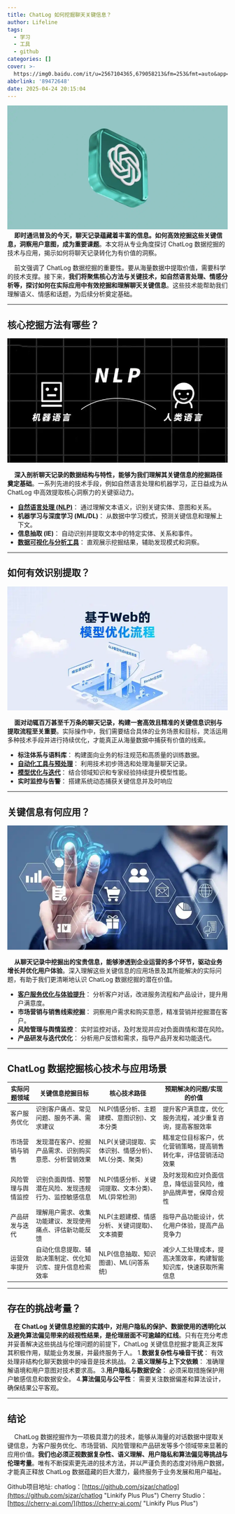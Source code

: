 ```yaml
---
title: ChatLog 如何挖掘聊天关键信息？
author: Lifeline
tags:
  - 学习
  - 工具
  - github
categories: []
cover: >-
  https://img0.baidu.com/it/u=2567104365,679058213&fm=253&fmt=auto&app=120&f=JPEG?w=693&h=500
abbrlink: '89472648'
date: 2025-04-24 20:15:04
---
```

![](/images/u%3D811578617%2C2515943302%26fm%3D253%26fmt%3Dauto%26app%3D120%26f%3DJPEG_%E5%89%AF%E6%9C%AC.webp-25f10a54-ec6e-49db-8c94-fb98ea32fea4-1745498569442.png)
&nbsp;&nbsp;&nbsp;&nbsp;**即时通讯普及的今天，聊天记录蕴藏着丰富的信息。如何高效挖掘这些关键信息，洞察用户意图，成为重要课题**。本文将从专业角度探讨 ChatLog 数据挖掘的技术与应用，揭示如何将聊天记录转化为有价值的洞察。

&nbsp;&nbsp;&nbsp;&nbsp;前文强调了 ChatLog 数据挖掘的重要性。要从海量数据中提取价值，需要科学的技术支撑。接下来，**我们将聚焦核心方法与关键技术，如自然语言处理、情感分析等，探讨如何在实际应用中有效挖掘和理解聊天关键信息**。这些技术能帮助我们理解语义、情感和话题，为后续分析奠定基础。

---

## 核心挖掘方法有哪些？

![](/images/1_%E5%89%AF%E6%9C%AC.webp-8604eaa8-0b17-49b4-92fe-0acbb6f9f344-1745498622379.png)


&nbsp;&nbsp;&nbsp;&nbsp;**深入剖析聊天记录的数据结构与特性，能够为我们理解其关键信息的挖掘路径奠定基础**。一系列先进的技术手段，例如自然语言处理和机器学习，正日益成为从 ChatLog 中高效提取核心洞察力的关键驱动力。

- **[自然语言处理 (NLP)](https://zhuanlan.zhihu.com/p/566864772 "自然语言处理 (NLP)")**： 通过理解文本语义，识别关键实体、意图和关系。
- **机器学习与深度学习 (ML/DL)**： 从数据中学习模式，预测关键信息和理解上下文。
- **信息抽取 (IE)**： 自动识别并提取文本中的特定实体、关系和事件。
- **[数据可视化与分析工具](https://blog.csdn.net/universsky2015/article/details/135808366)**： 直观展示挖掘结果，辅助发现模式和洞察。

---

## 如何有效识别提取？

![](/images/3.webp-9ad09567-1232-43e9-87ac-dc42b45c4453-1745498600152.png)


&nbsp;&nbsp;&nbsp;&nbsp;**面对动辄百万甚至千万条的聊天记录，构建一套高效且精准的关键信息识别与提取流程至关重要**。实际操作中，我们需要结合具体的业务场景和目标，灵活运用多种技术手段并进行持续优化，才能真正从海量数据中捕获有价值的线索。

- **标注体系与语料库**： 构建面向业务的标注规范和高质量的训练数据。
- **[自动化工具与预处理](https://aigcdaily.cn/news/b24ejio09wr3f8v/)**： 利用技术初步筛选和处理海量聊天记录。
- **[模型优化与迭代](https://developer.baidu.com/article/detail.html?id=3332394)**： 结合领域知识和专家经验持续提升模型性能。
- **实时监控与告警**： 搭建系统动态捕获关键信息并及时响应

---

## 关键信息有何应用？

![alt text](/images/2.webp-96fd4ab0-0913-4c19-ba73-e82997e6c2d9-1745498652718.png)


&nbsp;&nbsp;&nbsp;&nbsp;**从聊天记录中挖掘出的宝贵信息，能够渗透到企业运营的多个环节，驱动业务增长并优化用户体验**。深入理解这些关键信息的应用场景及其所能解决的实际问题，有助于我们更清晰地认识 ChatLog 数据挖掘的潜在价值。

- **[客户服务优化与体验提升](https://www.dongaigc.com/a/chat-miner-chat-data-analysis)**： 分析客户对话，改进服务流程和产品设计，提升用户满意度。
- **市场营销与销售线索挖掘**： 洞察用户需求和购买意愿，精准营销并挖掘潜在客户。
- **风险管理与舆情监控**： 实时监控对话，及时发现并应对负面舆情和潜在风险。
- **产品研发与迭代优化**： 分析用户反馈和需求，指导产品开发和功能迭代。

---

## ChatLog 数据挖掘核心技术与应用场景

| 实际问题领域       | 关键信息挖掘目标                                           | 核心技术路径                                        | 预期解决的问题/实现的价值                                        |
| ------------------ | ---------------------------------------------------------- | --------------------------------------------------- | ---------------------------------------------------------------- |
| 客户服务优化       | 识别客户痛点、常见问题、服务不满、需求建议                 | NLP(情感分析、主题建模、意图识别)、文本分类         | 提升客户满意度，优化服务流程，减少重复咨询，提高客服效率         |
| 市场营销与销售     | 发现潜在客户、挖掘产品需求、识别购买意愿、分析营销效果     | NLP(关键词提取、实体识别、情感分析)、ML(分类、聚类) | 精准定位目标客户，优化营销策略，提高销售转化率，评估营销活动效果 |
| 风险管理与舆情监控 | 识别负面舆情、预警潜在风险、发现违规行为、监控敏感信息     | NLP(情感分析、关键词提取、文本分类)、ML(异常检测)   | 及时发现和应对负面信息，降低运营风险，维护品牌声誉，保障合规性   |
| 产品研发与迭代     | 理解用户需求、收集功能建议、发现使用痛点、评估新功能反馈   | NLP(主题建模、情感分析、关键词提取)、文本摘要       | 指导产品功能设计，优化用户体验，提高产品竞争力                   |
| 运营效率提升       | 自动化信息提取、辅助决策制定、优化知识库、提升信息检索效率 | NLP(信息抽取、知识图谱)、ML(问答系统)               | 减少人工处理成本，提高决策效率，构建智能知识库，快速获取所需信息 |

---

## 存在的挑战考量？

&nbsp;&nbsp;&nbsp;&nbsp;**在 ChatLog 关键信息挖掘的实践中，对用户隐私的保护、数据使用的透明化以及避免算法偏见带来的歧视性结果，是伦理层面不可逾越的红线**。只有在充分考虑并妥善解决这些挑战与伦理问题的前提下，ChatLog 关键信息挖掘才能真正发挥其积极作用，赋能业务发展，并最终服务于人。
1.**数据复杂性与噪音干扰**： 有效处理非结构化聊天数据中的噪音是技术挑战。
2.**语义理解与上下文依赖**： 准确理解语境和用户意图对技术要求高。
3.**用户隐私与数据安全**： 必须采取措施保护用户敏感信息和数据安全。
4.**算法偏见与公平性**： 需要关注数据偏差和算法设计，确保结果公平客观。

---

## 结论

&nbsp;&nbsp;&nbsp;&nbsp;ChatLog 数据挖掘作为一项极具潜力的技术，能够从海量的对话数据中提取关键信息，为客户服务优化、市场营销、风险管理和产品研发等多个领域带来显著的应用价值。**我们也必须正视数据复杂性、语义理解、用户隐私和算法偏见等挑战与伦理考量**。唯有不断探索更先进的技术方法，并以严谨负责的态度对待用户数据，才能真正释放 ChatLog 数据蕴藏的巨大潜力，最终服务于业务发展和用户福祉。

Github项目地址:
chatlog：[https://github.com/sjzar/chatlog](https://github.com/sjzar/chatlog "Linkify Plus Plus")
Cherry Studio：[https://cherry-ai.com/](https://cherry-ai.com/ "Linkify Plus Plus")

